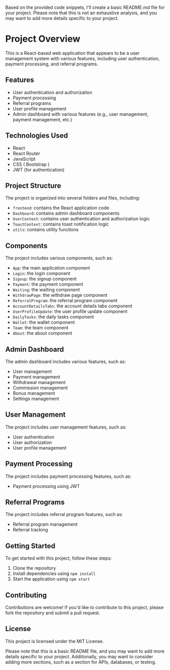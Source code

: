 

Based on the provided code snippets, I'll create a basic README.md file for your project. Please note that this is not an exhaustive analysis, and you may want to add more details specific to your project.

**Project Overview**
=====================

This is a React-based web application that appears to be a user management system with various features, including user authentication, payment processing, and referral programs.

**Features**
------------

* User authentication and authorization
* Payment processing
* Referral programs
* User profile management
* Admin dashboard with various features (e.g., user management, payment management, etc.)

**Technologies Used**
--------------------

* React
* React Router
* JavaScript
* CSS ( Bootstrap )
* JWT (for authentication)

**Project Structure**
---------------------

The project is organized into several folders and files, including:

* `frontend`: contains the React application code
* `Dashboard`: contains admin dashboard components
* `UserContext`: contains user authentication and authorization logic
* `ToastContext`: contains toast notification logic
* `utils`: contains utility functions

**Components**
--------------

The project includes various components, such as:

* `App`: the main application component
* `Login`: the login component
* `Signup`: the signup component
* `Payment`: the payment component
* `Waiting`: the waiting component
* `WithdrawPage`: the withdraw page component
* `ReferralProgram`: the referral program component
* `AccountDetailsTabs`: the account details tabs component
* `UserProfileUpdate`: the user profile update component
* `DailyTasks`: the daily tasks component
* `Wallet`: the wallet component
* `Team`: the team component
* `About`: the about component

**Admin Dashboard**
-------------------

The admin dashboard includes various features, such as:

* User management
* Payment management
* Withdrawal management
* Commission management
* Bonus management
* Settings management

**User Management**
------------------

The project includes user management features, such as:

* User authentication
* User authorization
* User profile management

**Payment Processing**
---------------------

The project includes payment processing features, such as:

* Payment processing using JWT

**Referral Programs**
---------------------

The project includes referral program features, such as:

* Referral program management
* Referral tracking

**Getting Started**
-------------------

To get started with this project, follow these steps:

1. Clone the repository
2. Install dependencies using `npm install`
3. Start the application using `npm start`

**Contributing**
---------------

Contributions are welcome! If you'd like to contribute to this project, please fork the repository and submit a pull request.

**License**
----------

This project is licensed under the MIT License.

Please note that this is a basic README file, and you may want to add more details specific to your project. Additionally, you may want to consider adding more sections, such as a section for APIs, databases, or testing.